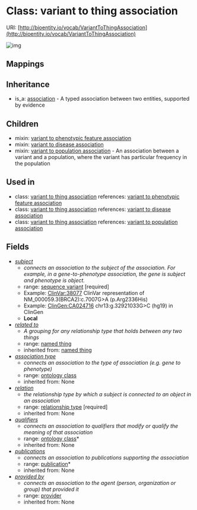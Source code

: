 # Class: variant to thing association




URI: [http://bioentity.io/vocab/VariantToThingAssociation](http://bioentity.io/vocab/VariantToThingAssociation)

![img](http://yuml.me/diagram/nofunky;dir:TB/class/\[Association]^-\[VariantToThingAssociation|id(i):identifier_type%20%3F;name(i):label_type%20%3F;category(i):label_type%20%3F;node_property(i):string%20%3F;iri(i):iri_type%20%3F;full_name(i):label_type%20%3F;description(i):narrative_text%20%3F;systematic_synonym(i):label_type%20%3F;negated(i):boolean%20%3F;object(i):string;association_slot(i):string%20%3F],%20\[VariantToThingAssociation]-%20related%20to(i)%20%3F>\[NamedThing],%20\[VariantToThingAssociation]-%20association%20type(i)%20%3F>\[OntologyClass],%20\[VariantToThingAssociation]-%20relation(i)>\[RelationshipType],%20\[VariantToThingAssociation]-%20qualifiers(i)%20*>\[OntologyClass],%20\[VariantToThingAssociation]-%20publications(i)%20*>\[Publication],%20\[VariantToThingAssociation]-%20provided%20by(i)%20%3F>\[Provider],%20\[VariantToThingAssociation]-%20subject>\[SequenceVariant])
## Mappings

## Inheritance

 *  is_a: [association](Association.md) - A typed association between two entities, supported by evidence
## Children

 *  mixin: [variant to phenotypic feature association](VariantToPhenotypicFeatureAssociation.md)
 *  mixin: [variant to disease association](VariantToDiseaseAssociation.md)
 *  mixin: [variant to population association](VariantToPopulationAssociation.md) - An association between a variant and a population, where the variant has particular frequency in the population
## Used in

 *  class: [variant to thing association](VariantToThingAssociation.md) references: [variant to phenotypic feature association](VariantToPhenotypicFeatureAssociation.md)
 *  class: [variant to thing association](VariantToThingAssociation.md) references: [variant to disease association](VariantToDiseaseAssociation.md)
 *  class: [variant to thing association](VariantToThingAssociation.md) references: [variant to population association](VariantToPopulationAssociation.md)
## Fields

 * _[subject](subject.md)_
    * _connects an association to the subject of the association. For example, in a gene-to-phenotype association, the gene is subject and phenotype is object._
    * range: [sequence variant](SequenceVariant.md) [required]
    * Example: [ClinVar:38077](http://purl.obolibrary.org/obo/ClinVar_38077) ClinVar representation of NM_000059.3(BRCA2):c.7007G>A (p.Arg2336His)
    * Example: [ClinGen:CA024716](http://purl.obolibrary.org/obo/ClinGen_CA024716) chr13:g.32921033G>C (hg19) in ClinGen
    * __Local__
 * _[related to](related_to.md)_
    * _A grouping for any relationship type that holds between any two things_
    * range: [named thing](NamedThing.md)
    * inherited from: [named thing](NamedThing.md)
 * _[association type](association_type.md)_
    * _connects an association to the type of association (e.g. gene to phenotype)_
    * range: [ontology class](OntologyClass.md)
    * inherited from: None
 * _[relation](relation.md)_
    * _the relationship type by which a subject is connected to an object in an association_
    * range: [relationship type](RelationshipType.md) [required]
    * inherited from: None
 * _[qualifiers](qualifiers.md)_
    * _connects an association to qualifiers that modify or qualify the meaning of that association_
    * range: [ontology class](OntologyClass.md)*
    * inherited from: None
 * _[publications](publications.md)_
    * _connects an association to publications supporting the association_
    * range: [publication](Publication.md)*
    * inherited from: None
 * _[provided by](provided_by.md)_
    * _connects an association to the agent (person, organization or group) that provided it_
    * range: [provider](Provider.md)
    * inherited from: None
